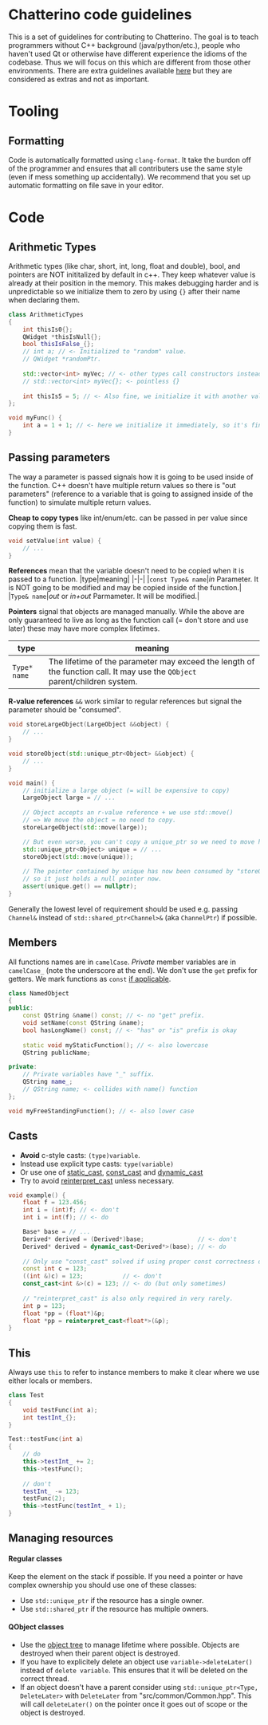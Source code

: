# Chatterino code guidelines

This is a set of guidelines for contributing to Chatterino. The goal is to teach programmers without C++ background (java/python/etc.), people who haven't used Qt or otherwise have different experience the idioms of the codebase. Thus we will focus on this which are different from those other environments. There are extra guidelines available [here](https://hackmd.io/@fourtf/chatterino-pendantic-guidelines) but they are considered as extras and not as important.

# Tooling

Formatting
------

Code is automatically formatted using `clang-format`. It take the burdon off of the programmer and ensures that all contributers use the same style (even if mess something up accidentally). We recommend that you set up automatic formatting on file save in your editor.

# Code

Arithmetic Types
-----

Arithmetic types (like char, short, int, long, float and double), bool, and pointers are NOT inititalized by default in c++. They keep whatever value is already at their position in the memory. This makes debugging harder and is unpredictable so we initialize them to zero by using `{}` after their name when declaring them.

``` cpp
class ArithmeticTypes
{
    int thisIs0{};
    QWidget *thisIsNull{};
    bool thisIsFalse_{};
    // int a; // <- Initialized to "random" value.
    // QWidget *randomPtr.
    
    std::vector<int> myVec; // <- other types call constructors instead, so no need for {}
    // std::vector<int> myVec{}; <- pointless {}
     
    int thisIs5 = 5; // <- Also fine, we initialize it with another value.
};

void myFunc() {
    int a = 1 + 1; // <- here we initialize it immediately, so it's fine.
}
```

Passing parameters
------
The way a parameter is passed signals how it is going to be used inside of the function. C++ doesn't have multiple return values so there is "out parameters" (reference to a variable that is going to assigned inside of the function) to simulate multiple return values.

**Cheap to copy types** like int/enum/etc. can be passed in per value since copying them is fast.
``` cpp
void setValue(int value) {
    // ...
}
```

**References** mean that the variable doesn't need to be copied when it is passed to a function.
|type|meaning|
|-|-|
|`const Type& name`|*in* Parameter. It is NOT going to be modified and may be copied inside of the function.|
|`Type& name`|*out* or *in+out* Parmameter. It will be modified.|

**Pointers** signal that objects are managed manually. While the above are only guaranteed to live as long as the function call (= don't store and use later) these may have more complex lifetimes.

|type|meaning|
|-|-|
|`Type* name`|The lifetime of the parameter may exceed the length of the function call. It may use the `QObject` parent/children system.|

**R-value references** `&&` work similar to regular references but signal the parameter should be "consumed".

``` cpp
void storeLargeObject(LargeObject &&object) {
    // ...
}

void storeObject(std::unique_ptr<Object> &&object) {
    // ...
}

void main() {
    // initialize a large object (= will be expensive to copy)
    LargeObject large = // ...
    
    // Object accepts an r-value reference + we use std::move()
    // => We move the object = no need to copy.
    storeLargeObject(std::move(large));

    // But even worse, you can't copy a unique_ptr so we need to move here!
    std::unique_ptr<Object> unique = // ...
    storeObject(std::move(unique));
    
    // The pointer contained by unique has now been consumed by "storeObject"
    // so it just holds a null pointer now.
    assert(unique.get() == nullptr);
}
```

Generally the lowest level of requirement should be used e.g. passing `Channel&` instead of `std::shared_ptr<Channel>&` (aka `ChannelPtr`) if possible.


Members
-----

All functions names are in `camelCase`. *Private* member variables are in `camelCase_` (note the underscore at the end). We don't use the `get` prefix for getters. We mark functions as `const` [if applicable](https://stackoverflow.com/questions/751681/meaning-of-const-last-in-a-function-declaration-of-a-class).
``` cpp
class NamedObject
{
public:
    const QString &name() const; // <- no "get" prefix.
    void setName(const QString &name);
    bool hasLongName() const; // <- "has" or "is" prefix is okay
    
    static void myStaticFunction(); // <- also lowercase
    QString publicName;

private:
    // Private variables have "_" suffix.
    QString name_;
    // QString name; <- collides with name() function
};

void myFreeStandingFunction(); // <- also lower case
```

Casts
------

- **Avoid** c-style casts: `(type)variable`.
- Instead use explicit type casts: `type(variable)`
- Or use one of [static_cast](https://en.cppreference.com/w/cpp/language/static_cast), [const_cast](https://en.cppreference.com/w/cpp/language/const_cast) and [dynamic_cast](https://en.cppreference.com/w/cpp/language/dynamic_cast) 
- Try to avoid [reinterpret_cast](https://en.cppreference.com/w/cpp/language/reinterpret_cast) unless necessary.

``` cpp
void example() {
    float f = 123.456;
    int i = (int)f; // <- don't
    int i = int(f); // <- do

    Base* base = // ...
    Derived* derived = (Derived*)base;               // <- don't
    Derived* derived = dynamic_cast<Derived*>(base); // <- do
    
    // Only use "const_cast" solved if using proper const correctness doesn't work.
    const int c = 123;
    ((int &)c) = 123;           // <- don't
    const_cast<int &>(c) = 123; // <- do (but only sometimes)
    
    // "reinterpret_cast" is also only required in very rarely.
    int p = 123;
    float *pp = (float*)&p;
    float *pp = reinterpret_cast<float*>(&p);
}
```


This
------
Always use `this` to refer to instance members to make it clear where we use either locals or members.

``` cpp
class Test
{
    void testFunc(int a);
    int testInt_{};
}

Test::testFunc(int a)
{
    // do
    this->testInt_ += 2;
    this->testFunc();
    
    // don't
    testInt_ -= 123;
    testFunc(2);
    this->testFunc(testInt_ + 1);
}
```

Managing resources
------

#### Regular classes
Keep the element on the stack if possible. If you need a pointer or have complex ownership you should use one of these classes:
- Use `std::unique_ptr` if the resource has a single owner.
- Use `std::shared_ptr` if the resource has multiple owners.

#### QObject classes
- Use the [object tree](https://doc.qt.io/qt-5/objecttrees.html#) to manage lifetime where possible. Objects are destroyed when their parent object is destroyed.
- If you have to explicitely delete an object use `variable->deleteLater()` instead of `delete variable`. This ensures that it will be deleted on the correct thread.
- If an object doesn't have a parent consider using `std::unique_ptr<Type, DeleteLater>` with `DeleteLater` from "src/common/Common.hpp". This will call `deleteLater()` on the pointer once it goes out of scope or the object is destroyed.
